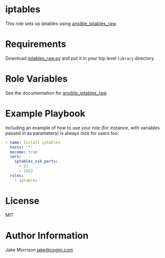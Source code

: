 # iptables

This role sets up iptables using [ansible_iptables_raw](https://github.com/Nordeus/ansible_iptables_raw).

# Requirements

Download [iptables_raw.py](https://raw.githubusercontent.com/Nordeus/ansible_iptables_raw/master/iptables_raw.py)
and put it in your top level `library` directory. 

# Role Variables

See the documentation for [ansible_iptables_raw](https://github.com/Nordeus/ansible_iptables_raw).

# Example Playbook

Including an example of how to use your role (for instance, with variables
passed in as parameters) is always nice for users too:

```yaml
- name: Install iptables
  hosts: '*'
  become: true
  vars:
    iptables_ssh_ports:
      - 22
      - 1022
  roles:
    - iptables
```

# License

MIT

# Author Information

Jake Morrison <jake@cogini.com>
